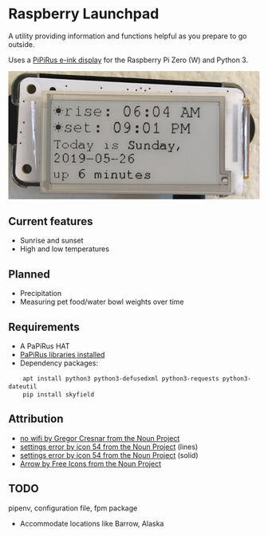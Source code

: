 # Raspberry Launchpad

A utility providing information and functions helpful as you prepare to go
outside.

Uses a [PiPiRus e-ink display](https://github.com/PiSupply/PaPiRus#papirus) for
the Raspberry Pi Zero (W) and Python 3.

![Demonstration photo](img/sun_times.jpg)

## Current features

* Sunrise and sunset
* High and low temperatures

## Planned

* Precipitation
* Measuring pet food/water bowl weights over time

## Requirements

* A PaPiRus HAT
* [PaPiRus libraries installed](https://github.com/PiSupply/PaPiRus#setup-papirus)
* Dependency packages:
```
    apt install python3 python3-defusedxml python3-requests python3-dateutil
    pip install skyfield
```

## Attribution

* [no wifi by Gregor Cresnar from the Noun Project](https://thenounproject.com/term/no-wifi/488903/)
* [settings error by icon 54 from the Noun Project](https://thenounproject.com/term/settings-error/230271) (lines)
* [settings error by icon 54 from the Noun Project](https://thenounproject.com/term/settings-error/237416) (solid)
* [Arrow by Free Icons from the Noun Project](https://thenounproject.com/term/arrow/2540002)

## TODO

pipenv, configuration file, fpm package

* Accommodate locations like Barrow, Alaska
